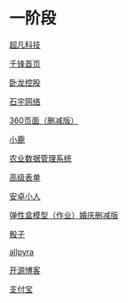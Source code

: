 # 一阶段
<a href="https://sinlko.github.io/day6--元素类型/code/html/超凡科技.html">超凡科技</a>

<a href="https://sinlko.github.io/day5--%E9%A1%B5%E9%9D%A2%E7%BB%83%E4%B9%A0/code/html/%E5%8D%83%E9%94%8B%E9%A6%96%E9%A1%B5.html">千锋首页</a>

<a href="https://sinlko.github.io/day4--%E7%9B%92%E5%AD%90%E6%A8%A1%E5%9E%8B/code/html/%E5%8D%A7%E9%BE%99%E9%A6%96%E9%A1%B5.html">卧龙控股</a>

<a href="https://sinlko.github.io/day4--%E7%9B%92%E5%AD%90%E6%A8%A1%E5%9E%8B/code/html/%E7%9F%B3%E5%AE%87%E7%BD%91%E7%BB%9C.html">石宇网络</a>

<a href="https://sinlko.github.io/day08%E5%9B%BE%E7%89%87%E6%95%B4%E5%90%88/html/360%E9%A1%B5%E9%9D%A2.html">360页面（删减版）</a>

<a href="https://sinlko.github.io/day09%E5%AE%BD%E9%AB%98%E8%87%AA%E9%80%82%E5%BA%94/code/html/%E5%B0%8F%E9%B9%BF.html">小鹿</a>

<a href="https://sinlko.github.io/day10--%E8%A1%A8%E6%A0%BC%E8%A1%A8%E5%8D%95%E7%9A%84%E8%A1%A5%E5%85%85/code/html/%E5%86%9C%E4%B8%9A%E7%AE%A1%E7%90%86%E7%B3%BB%E7%BB%9F.html">农业数据管理系统</a>

<a href="https://sinlko.github.io/day10--%E8%A1%A8%E6%A0%BC%E8%A1%A8%E5%8D%95%E7%9A%84%E8%A1%A5%E5%85%85/code/html/%E9%AB%98%E7%BA%A7%E8%A1%A8%E5%8D%95.html">高级表单</a>

<a href="https://sinlko.github.io/day11--HTML5%E5%8F%8ACSS3%E6%96%B0%E6%A0%87%E7%AD%BE/code/html/%E5%AE%89%E5%8D%93%E5%B0%8F%E4%BA%BA.html">安卓小人</a>

<a href="https://sinlko.github.io/day13-%E5%BC%B9%E6%80%A7%E7%9B%92%E5%AD%90/code/html/%E5%BC%B9%E6%80%A7%E7%9B%92%E9%A1%B5%E9%9D%A2%E7%BB%83%E4%B9%A0.html">弹性盒模型（作业）婚庆删减版</a>

<a href="https://sinlko.github.io/day13-%E5%BC%B9%E6%80%A7%E7%9B%92%E5%AD%90/code/html/%E9%AA%B0%E5%AD%90.html">骰子</a>

<a href="https://sinlko.github.io/day14--%E5%AA%92%E4%BD%93%E6%9F%A5%E8%AF%A2/code/html/allpyra.html">allpyra</a>

<a href="https://sinlko.github.io/day14--媒体查询/code/html/开源博客.html">开源博客</a>

<a href="https://sinlko.github.io/day14--%E5%AA%92%E4%BD%93%E6%9F%A5%E8%AF%A2/code/html/%E6%94%AF%E4%BB%98%E5%AE%9D.html">支付宝</a>
